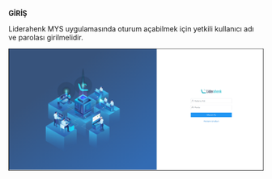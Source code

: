 **GİRİŞ**

Liderahenk MYS uygulamasında oturum açabilmek için yetkili kullanıcı adı ve parolası girilmelidir.


[![Liderahenk Oturum Aç](./login.png)](./login.png)
<link href=/lider3.0/assets/style.css rel=stylesheet></link>
